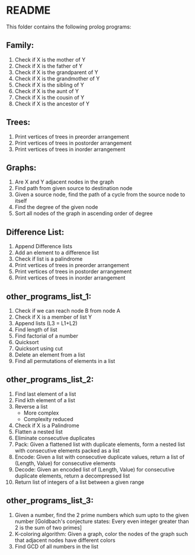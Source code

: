 # README

This folder contains the following prolog programs:
## Family:
1. Check if X is the mother of Y
2. Check if X is the father of Y
3. Check if X is the grandparent of Y
4. Check if X is the grandmother of Y
5. Check if X is the sibling of Y
6. Check if X is the aunt of Y
7. Check if X is the cousin of Y
8. Check if X is the ancestor of Y

## Trees:
1. Print vertices of trees in preorder arrangement
2. Print vertices of trees in postorder arrangement
3. Print vertices of trees in inorder arrangement

## Graphs:
1. Are X and Y adjacent nodes in the graph
2. Find path from given source to destination node
3. Given a source node, find the path of a cycle from the source node to itself
4. Find the degree of the given node
5. Sort all nodes of the graph in ascending order of degree

## Difference List:
1. Append Difference lists
2. Add an element to a difference list
3. Check if list is a palindrome
4. Print vertices of trees in preorder arrangement
5. Print vertices of trees in postorder arrangement
6. Print vertices of trees in inorder arrangement

## other_programs_list_1:
1. Check if we can reach node B from node A
2. Check if X is a member of list Y
3. Append lists (L3 = L1+L2)
4. Find length of list
5. Find factorial of a number
6. Quicksort
7. Quicksort using cut
8. Delete an element from a list
9. Find all permutations of elements in a list

## other_programs_list_2:
1. Find last element of a list
2. Find kth element of a list
3. Reverse a list
    - More complex
    - Complexity reduced
4. Check if X is a Palindrome
5. Flatten a nested list
6. Eliminate consecutive duplicates
7. Pack: Given a flattened list with duplicate elements, form a nested list with consecutive elements packed as a list
8. Encode: Given a list with consecutive duplicate values, return a list of (Length, Value) for consecutive elements
9. Decode: Given an encoded list of (Length, Value) for consecutive duplicate elements, return a decompressed list
10. Return list of integers of a list between a given range

## other_programs_list_3:
1. Given a number, find the 2 prime numbers which sum upto to the given number [Goldbach's conjecture states: Every even integer greater than 2 is the sum of two primes]
2. K-coloring algorithm: Given a graph, color the nodes of the graph such that adjacent nodes have different colors
3. Find GCD of all numbers in the list
